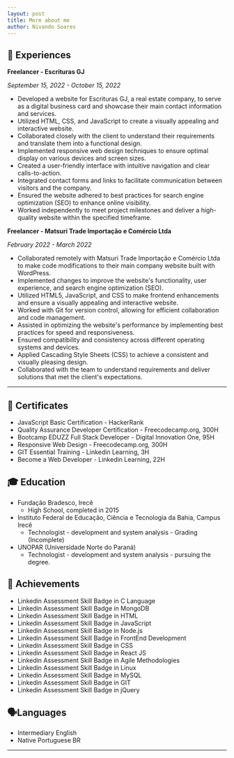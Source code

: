 ```yaml
---
layout: post
title: More about me
author: Nivando Soares
---
```


## 💼 Experiences



**Freelancer - Escrituras GJ**

*September 15, 2022 - October 15, 2022*


- Developed a website for Escrituras GJ, a real estate company, to serve as a digital business card and showcase their main contact information and services.
- Utilized HTML, CSS, and JavaScript to create a visually appealing and interactive website.
- Collaborated closely with the client to understand their requirements and translate them into a functional design.
- Implemented responsive web design techniques to ensure optimal display on various devices and screen sizes.
- Created a user-friendly interface with intuitive navigation and clear calls-to-action.
- Integrated contact forms and links to facilitate communication between visitors and the company.
- Ensured the website adhered to best practices for search engine optimization (SEO) to enhance online visibility.
- Worked independently to meet project milestones and deliver a high-quality website within the specified timeframe.



**Freelancer - Matsuri Trade Importação e Comércio Ltda**

*February 2022 - March 2022*


- Collaborated remotely with Matsuri Trade Importação e Comércio Ltda to make code modifications to their main company website built with WordPress.
- Implemented changes to improve the website's functionality, user experience, and search engine optimization (SEO).
- Utilized HTML5, JavaScript, and CSS to make frontend enhancements and ensure a visually appealing and interactive website.
- Worked with Git for version control, allowing for efficient collaboration and code management.
- Assisted in optimizing the website's performance by implementing best practices for speed and responsiveness.
- Ensured compatibility and consistency across different operating systems and devices.
- Applied Cascading Style Sheets (CSS) to achieve a consistent and visually pleasing design.
- Collaborated with the team to understand requirements and deliver solutions that met the client's expectations.

---



## 📜 Certificates

- JavaScript Basic Certification - HackerRank
- Quality Assurance Developer Certification - Freecodecamp.org, 300H
- Bootcamp EDUZZ Full Stack Developer - Digital Innovation One, 95H
- Responsive Web Design - Freecodecamp.org, 300H
- GIT Essential Training - Linkedin Learning, 3H
- Become a Web Developer - Linkedin Learning, 22H

## 🎓 Education

- Fundação Bradesco, Irecê
  - High School, completed in 2015
- Instituto Federal de Educação, Ciência e Tecnologia da Bahia, Campus Irecê
  - Technologist - development and system analysis - Grading (Incomplete)
- UNOPAR (Universidade Norte do Paraná)
  - Technologist - development and system analysis - pursuing the degree.

## 🏅 Achievements

- Linkedin Assessment Skill Badge in C Language
- Linkedin Assessment Skill Badge in MongoDB
- Linkedin Assessment Skill Badge in HTML
- Linkedin Assessment Skill Badge in JavaScript
- Linkedin Assessment Skill Badge in Node.js
- Linkedin Assessment Skill Badge in FrontEnd Development
- Linkedin Assessment Skill Badge in CSS
- Linkedin Assessment Skill Badge in React JS
- Linkedin Assessment Skill Badge in Agile Methodologies
- Linkedin Assessment Skill Badge in Linux
- Linkedin Assessment Skill Badge in MySQL
- Linkedin Assessment Skill Badge in GIT
- Linkedin Assessment Skill Badge in jQuery

## 🗣️Languages

- Intermediary English 
- Native Portuguese BR

---


